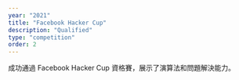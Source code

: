 ```yaml
---
year: "2021"
title: "Facebook Hacker Cup"
description: "Qualified"
type: "competition"
order: 2
---
```


成功通過 Facebook Hacker Cup 資格賽，展示了演算法和問題解決能力。
